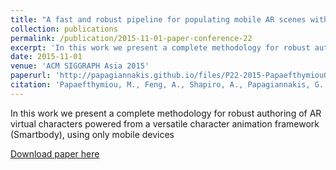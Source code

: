 ```yaml
---
title: "A fast and robust pipeline for populating mobile AR scenes with gamified virtual characters"
collection: publications
permalink: /publication/2015-11-01-paper-conference-22
excerpt: 'In this work we present a complete methodology for robust authoring of AR virtual characters powered from a versatile character animation framework (Smartbody), using only mobile devices'
date: 2015-11-01
venue: 'ACM SIGGRAPH Asia 2015'
paperurl: 'http://papagiannakis.github.io/files/P22-2015-PapaefthymiouGP.pdf'
citation: 'Papaefthymiou, M., Feng, A., Shapiro, A., Papagiannakis, G., &quot;A fast and robust pipeline for populating mobile AR scenes with gamified virtual characters&quot;, ACM SIGGRAPH-ASIA 2015, Symposium On Mobile Graphics and Interactive Applications, Kobe, ACM Press, November 2015'
---
```

In this work we present a complete methodology for robust authoring of AR virtual characters powered from a versatile character animation framework (Smartbody), using only mobile devices

[Download paper here](http://papagiannakis.github.io/files/P22-2015-PapaefthymiouGP.pdf)
